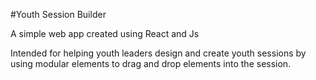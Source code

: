 #Youth Session Builder

A simple web app created using React and Js

Intended for helping youth leaders design and create youth sessions by using modular elements to drag and drop elements into the session.
